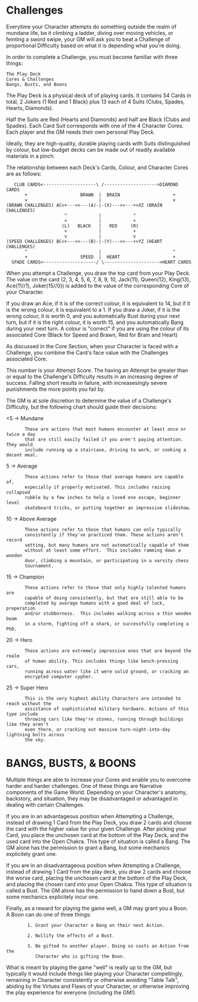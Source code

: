 Challenges
==========

Everytime your Character attempts do something outside the realm of mundane
life, be it climbing a ladder, diving over moving vehicles, or feinting a
sword swipe, your GM will ask you to beat a Challenge of proportional
Difficulty based on what it is depending what you're doing.

In order to complete a Challenge, you must become familiar with three things:

    The Play Deck
    Cores & Challenges
    Bangs, Busts, and Boons

The Play Deck is a physical deck of of playing cards. It contains 54 Cards in
total, 2 Jokers (1 Red and 1 Black) plus 13 each of 4 Suits (Clubs, Spades,
Hearts, Diamonds). 

Half the Suits are Red (Hearts and Diamonds) and half are Black (Clubs and
Spades). Each Card Suit corresponds with one of the 4 Character Cores. Each player and
the GM needs their own personal Play Deck. 

Ideally, they are high-quality, durable playing cards with Suits
distinguished by colour, but low-budget decks can be made out of readily
available materials in a pinch.

The relationship between each Deck's Cards, Colour, and Character Cores
are as follows:

       CLUB CARDS<--------------------\ /-------------------->DIAMOND CARDS
           +                    BRAWN  |  BRAIN                    +
           v                           |                           v
    (BRAWN CHALLENGES) AC<+---<<---(A)-|-(X)--->>---+>XZ (BRAIN CHALLENGES)
                          ^            |            ^
                          +            |            + 
                         (L)   BLACK   |   RED     (R)
                          +            |            +
                          v            |            v
    (SPEED CHALLENGES) BC<+---<<---(B)-|-(Y)--->>---+>YZ (HEART CHALLENGES)
           ^                           |                           ^ 
           +                    SPEED  |  HEART                    +
      SPADE CARDS<--------------------/ \--------------------->HEART CARDS

When you attempt a Challenge, you draw the top card from your Play Deck. The value
on the card (2, 3, 4, 5, 6, 7, 8, 9, 10, Jack(11), Queen(12), King(13), Ace(11//1),
Joker(15//0)) is added to the value of the corresponding Core of your Character.

If you draw an Ace, if it is of the correct colour, it is equivalent to 14, but if
it is the wrong colour, it is equivalent to a 1. If you draw a Joker, if it is the
wrong colour, it is worth 0, and you automatically Bust during your next turn, but
if it is the right colour, it is worth 15, and you automatically Bang during your
next turn. A colour is "correct" if you are using the colour of its associated
Core (Black for Speed and Brawn, Red for Brain and Heart)

As discussed in the Core Section, when your Character is faced with a Challenge,
you combine the Card's face value with the Challenges associated Core.

This number is your Attempt Score. The having an Attempt be greater than or equal
to the Challenge's Difficulty results in an increasing degree of success. Falling
short results in failure, with increasesingly severe punishments the more points
you fail by.

The GM is at sole discretion to determine the value of a Challenge's Difficulty,
but the following chart should guide their decisions:

   <5  -> Mundane

           These are actions that most humans encounter at least once or twice a day
           that are still easily failed if you aren't paying attention. They would
           include running up a staircase, driving to work, or cooking a decent meal.

   5   -> Average

           These actions refer to those that average humans are capable of,
           especially if properly motivated. This includes raising collapsed
           rubble by a few inches to help a loved one escape, beginner level
           skateboard tricks, or putting together an impressive slideshow. 

   10   -> Above Average

           These actions refer to those that humans can only typically
           consistently if they've practiced them. These actions aren't record
           setting, but many humans are not automatically capable of them
           without at least some effort.  This includes ramming down a wooden
           door, climbing a mountain, or participating in a varsity chess
           tournament.

   15   -> Champion
           
           These actions refer to those that only highly talented humans are
           capable of doing consistently, but that are still able to be
           completed by average humans with a good deal of luck, preperation
           and/or stubborness.  This includes walking across a thin wooden beam
           in a storm, fighting off a shark, or successfully completing a PhD.

   20   -> Hero

           These actions are extremely impressive ones that are beyond the realm
           of human ability. This includes things like bench-pressing cars,
           running across water like it were solid ground, or cracking an
           encrypted computer cypher. 

   25   -> Super Hero 

           This is the very highest ability Characters are intended to reach without the
           assistance of sophisticated military hardware. Actions of this type include
           throwing cars like they're stones, running through buildings like they aren't
           even there, or cracking out massive turn-night-into-day lightning bolts across
           the sky.


BANGS, BUSTS, & BOONS
=====================

Multiple things are able to increase your Cores and enable you to overcome
harder and harder challenges. One of these things are Narrative components of
the Game World.  Depending on your Character's anatomy, backstory, and
situation, they may be disadvantaged or advantaged in dealing with certain
Challenges.

If you are in an advantageous position when Attempting a Challenge, instead of
drawing 1 Card from the Play Deck, you draw 2 cards and choose the card with the
higher value for your given Challenge. After picking your Card, you place the
unchosen card at the bottom of the Play Deck, and the used card into the Open
Chakra. This type of situation is called a Bang. The GM alone has the permission
to grant a Bang, but some mechanics explicitely grant one.

If you are in an disadvantageous position when Attempting a Challenge, instead
of drawing 1 Card from the play deck, you draw 2 cards and choose the worse
card, placing the unchosen card at the bottom of the Play Deck, and placing the
chosen card into your Open Chakra. This type of situation is called a Bust. The
GM alone has the permission to hand down a Bust, but some mechanics explicitely
incur one.

Finally, as a reward for playing the game well, a GM may grant you a Boon. A
Boon can do one of three things:

            1. Grant your Character a Bang on their next Action.

            2. Nullify the effects of a Bust.

            3. Be gifted to another player. Doing so costs an Action from the
               Character who is gifting the Boon.

What is meant by playing the game "well" is really up to the GM, but typically
it would include things like playing your Character compellingly, remaining in
Character consistently or otherwise avoiding "Table Talk", abiding by the
Virtues and Flaws of your Character, or otherwise improving the play experience
for everyone (including the GM!).
